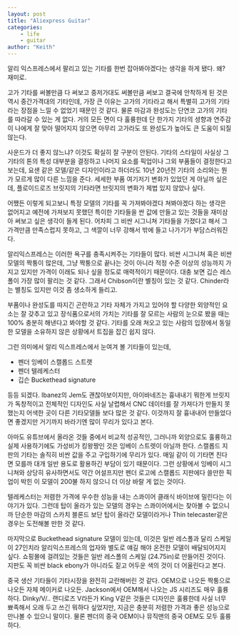 ```yaml
---
layout: post
title: "Aliexpress Guitar"
categories:
    - life
    - guitar
author: "Keith"
---
```


알리 익스프레스에서 팔리고 있는 기타를 한번 잡아봐야겠다는 생각을 하게 됐다. 왜? 재미로.

고가 기타를 써볼만큼 다 써보고 중저가대도 써볼만큼 써보고 결국에 안착하게 된 것은 역시 중간가격대의 기타인데, 가장 큰 이유는 고가의 기타라고 해서 특별히 고가의 기타라는 장점을 느낄 수 없었기 때문인 것 같다. 물론 마감과 완성도는 단연코 고가의 기타를 따라갈 수 있는 게 없다. 거의 모든 면이 다 훌륭한데 단 한가지 기타의 셩향과 연주감이 나에게 잘 맞아 떨어지지 않으면 아무리 고가라도 또 완성도가 높아도 큰 도움이 되질 않는다.

사운드가 더 좋지 않느냐? 이것도 확실히 잘 구분이 안된다. 기타의 스타일이 사실상 그 기타의 톤의 특성 대부분을 결정하고 나머지 요소를 픽업이나 그외 부품들이 결정한다고 보는데, 요샌 같은 모델/같은 디자인이라고 하더라도 10년 20년전 기타의 소리와는 뭔가 모르게 많이 다른 느낌을 준다. 세세한 부품 여기저기 변화가 있었던 게 아닐까 싶은데, 플로이드로즈 브릿지의 기타라면 브릿지의 변화가 제법 있지 않았나 싶다. 

어쨌든 이렇게 되고보니 특정 모델의 기타를 꼭 가져봐야겠다 쳐봐야겠다 하는 생각은 없어지고 예전에 가져보지 못했던 특이한 기타들을 싼 값에 만들고 있는 것들을 재미삼아 써보고 싶은 생각이 들게 된다. 어차피 그 비싼 시그니쳐 기타들을 가졌다고 해서 그 가격만큼 만족스럽지 못하고, 그 색깔이 너무 강해서 밖에 들고 나가기가 부담스러워진다.

알리익스프레스는 이러한 욕구를 충족시켜주는 기타들이 많다. 비싼 시그니쳐 혹은 비싼 모델의 짝퉁이 많은데, 그냥 짝퉁으로 끝나는 것이 아니라 적정 수준 이상의 성능까지 가지고 있지만 가격이 이래도 되나 싶을 정도로 매력적이기 때문이다. 대충 보면 깁슨 레스폴이 가장 많이 팔리는 것 같다. 그래서 Chibson이란 별칭이 있는 것 같다. Chinder라는 별칭도 있지만 이것 좀 생소하게 들리고. 

부품이나 완성도를 따지긴 곤란하고 기타 자체가 가지고 있어야 할 다양한 외양적인 요소는 잘 갖추고 있고 장식품으로서의 가치는 기타를 잘 모르는 사람의 눈으로 봤을 때는 100% 충분히 해낸다고 봐야할 것 같다. 기타를 오래 쳐오고 있는 사람의 입장에서 동일한 모델을 소유하지 않은 상황에서 트집을 잡긴 쉽지 않다. 

그런 의미에서 알리 익스프레스에서 눈여겨 볼 기타들이 있는데,

- 펜더 잉베이 스캘롭드 스트랫
- 펜더 텔레케스터
- 깁슨 Buckethead signature

등등 되겠다. Ibanez의 Jem도 괜찮아보이지만, 아이바네즈는 흉내내기 뭐한게 브릿지가 독창적이고 전체적인 디자인도 사실 날렵해서 CNC 데이터를 잘 가져다가 만들지 못했는지 어색한 곳이 다른 기타모델들 보다 많은 것 같다. 이것까지 잘 흉내내어 만들었다면 좋겠지만 거기까지 바라기엔 많이 무리가 있다고 본다.

아마도 유튜브에서 올라온 것들 중에서 비교적 성공적인, 그러니까 외양으로도 훌륭하고 실제 사용하기에도 가성비가 킹왕짱인 것은 잉베이 스트렛이 아닐까 한다. 스캘롭드 지판의 기타는 솔직히 비싼 값을 주고 구입하기에 무리가 있다. 매일 같이 이 기타면 친다면 모를까 대개 일반 용도로 활용하긴 부담이 있기 때문이다. 그런 상황에서 잉베이 시그니쳐와 상당히 유사하면서도 약간 어설프지만 펜더 로고에 스캘롭드 지판에다 쓸만한 픽업이 박힌 이 모델이 200불 하지 않으니 더 이상 바랄 게 없는 것이다.

텔레케스터는 저렴한 가격에 우수한 성능을 내는 스콰이어 클래식 바이브에 밀린다는 이야기가 있다. 그런데 탑이 올라가 있는 모델의 경우는 스콰이어에서는 찾아볼 수 없으니까 단순한 마감의 스카치 블론드 보단 탑이 올라간 모델이라거나 Thin telecaster같은 경우는 도전해볼 만한 것 같다.

마지막으로 Buckethead signature 모델이 있는데, 이것은 일반 레스폴과 달리 스케일이 27인치라 알리익스프레스의 업자와 별도로 얘길 해야 온전한 모델이 배달되어지지 싶다. 쇼핑몰에 걸려있는 것들은 일반 레스폴의 스케일 (24.75in)로 만들어진 것이다. 지판도 꼭 비싼 black ebony가 아니라도 짙고 어두운 색의 것이 더 어울린다고 본다.

중국 생산 기타들이 기타시장을 완전히 교란해버린 것 같다. OEM으로 나오든 짝퉁으로 나오든 자체 메이커로 나오든. Jackson에서 OEM해서 나오는 JS 시리즈도 매우 훌륭하다. Dinky/V/.. 랜디로즈 V라든가 King V같은 것들은 디자인은 훌륭한데 사실 너무 뾰족해서 오래 두고 쓰긴 뭐하다 싶었지만, 지금은 충분히 저렴한 가격과 좋은 성능으로 만나볼 수 있으니 말이다. 물론 펜더의 중국 OEM이나 뮤직맨의 중국 OEM도 모두 훌륭하다. 


